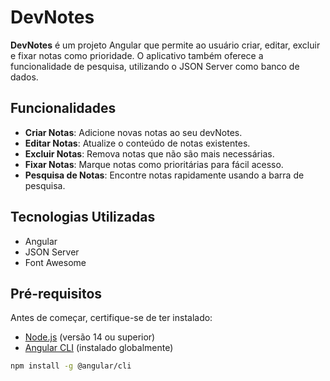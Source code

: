 # DevNotes

**DevNotes** é um projeto Angular que permite ao usuário criar, editar, excluir e fixar notas como prioridade. O aplicativo também oferece a funcionalidade de pesquisa, utilizando o JSON Server como banco de dados.

## Funcionalidades

- **Criar Notas**: Adicione novas notas ao seu devNotes.
- **Editar Notas**: Atualize o conteúdo de notas existentes.
- **Excluir Notas**: Remova notas que não são mais necessárias.
- **Fixar Notas**: Marque notas como prioritárias para fácil acesso.
- **Pesquisa de Notas**: Encontre notas rapidamente usando a barra de pesquisa.

## Tecnologias Utilizadas

- Angular
- JSON Server
- Font Awesome

## Pré-requisitos

Antes de começar, certifique-se de ter instalado:

- [Node.js](https://nodejs.org/) (versão 14 ou superior)
- [Angular CLI](https://angular.io/cli) (instalado globalmente)

```bash
npm install -g @angular/cli
